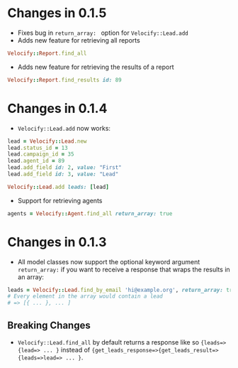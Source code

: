 # Changes in 0.1.5

* Fixes bug in ```return_array: ``` option for ```Velocify::Lead.add```
* Adds new feature for retrieving all reports

``` ruby
Velocify::Report.find_all
```

* Adds new feature for retrieving the results of a report

``` ruby
Velocify::Report.find_results id: 89
```

# Changes in 0.1.4

* ```Velocify::Lead.add``` now works:

``` ruby
lead = Velocify::Lead.new
lead.status_id = 13
lead.campaign_id = 35
lead.agent_id = 89
lead.add_field id: 2, value: "First"
lead.add_field id: 3, value: "Lead"

Velocify::Lead.add leads: [lead]
```

* Support for retrieving agents

``` ruby
agents = Velocify::Agent.find_all return_array: true
```

# Changes in 0.1.3

* All model classes now support the optional keyword argument ```return_array:``` if you want to receive
  a response that wraps the results in an array:

``` ruby
leads = Velocify::Lead.find_by_email 'hi@example.org', return_array: true
# Every element in the array would contain a lead
# => [{ ... }, ... ]
```

## Breaking Changes

* ```Velocify::Lead.find_all``` by default returns a response like so ```{leads=>{lead=> ... }```
  instead of ```{get_leads_response=>{get_leads_result=>{leads=>lead=> ... }```.

